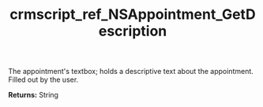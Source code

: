 ﻿---
title: crmscript_ref_NSAppointment_GetDescription
description: String NSAppointment.GetDescription()
intellisense: NSAppointment.GetDescription
keywords: NSAppointment, GetDescription
so.topic: reference
---

The appointment's textbox; holds a descriptive text about the appointment. Filled out by the user.

**Returns:** String


